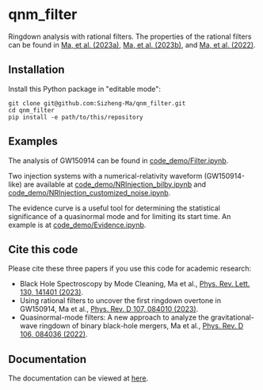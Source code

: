 # qnm_filter

Ringdown analysis with rational filters. The properties of the rational filters can be found in [Ma, et al. (2023a)](https://doi.org/10.1103/PhysRevLett.130.141401), [Ma, et al. (2023b)](https://doi.org/10.1103/PhysRevD.107.084010), and [Ma, et al. (2022)](https://doi.org/10.1103/PhysRevD.106.084036).

## Installation

Install this Python package in "editable mode":

```shell
git clone git@github.com:Sizheng-Ma/qnm_filter.git
cd qnm_filter
pip install -e path/to/this/repository
```

## Examples

The analysis of GW150914 can be found in [code_demo/Filter.ipynb](code_demo/Filter.ipynb).

Two injection systems with a numerical-relativity waveform (GW150914-like) are available at [code_demo/NRInjection_bilby.ipynb](code_demo/NRInjection_bilby.ipynb) and [code_demo/NRInjection_customized_noise.ipynb](code_demo/NRInjection_customized_noise.ipynb).

The evidence curve is a useful tool for determining the statistical significance of a quasinormal mode and for limiting its start time. An example is at [code_demo/Evidence.ipynb](code_demo/Evidence.ipynb).

## Cite this code

Please cite these three papers if you use this code for academic research:

- Black Hole Spectroscopy by Mode Cleaning, Ma et al., [Phys. Rev. Lett. 130, 141401 (2023)](https://doi.org/10.1103/PhysRevLett.130.141401).
- Using rational filters to uncover the first ringdown overtone in GW150914, Ma et al., [Phys. Rev. D 107, 084010 (2023)](https://doi.org/10.1103/PhysRevD.107.084010).
- Quasinormal-mode filters: A new approach to analyze the gravitational-wave ringdown of binary black-hole mergers, Ma et al., [Phys. Rev. D 106, 084036 (2022)](https://doi.org/10.1103/PhysRevD.106.084036).

## Documentation

The documentation can be viewed at [here](https://sizheng-ma.github.io/qnm_filter/html/index.html).
